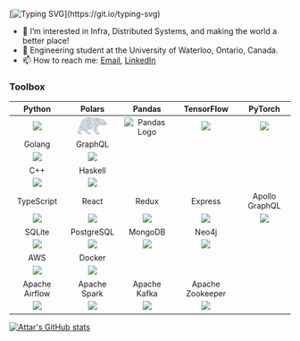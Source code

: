 [![Typing SVG](https://readme-typing-svg.demolab.com?font=Fira+Code&pause=1000&background=C3080000&width=600&lines=Hi!+I'm+Attar;I+really+enjoy+Infra+and+Distributed+Systems.)](https://git.io/typing-svg)

 - 👀 I’m interested in Infra, Distributed Systems, and making the world a better place!
 - 🏫 Engineering student at the University of Waterloo, Ontario, Canada.
 - 📫 How to reach me: [Email](mailto:attar.aziz@uwaterloo.ca?subject=[GitHub]%20Inquiry), [LinkedIn](https://www.linkedin.com/in/attar-aziz-che/)

### Toolbox
|Python|Polars|Pandas|TensorFlow|PyTorch|
|:-:|:-:|:-:|:-:|:-:|
|<img src="https://icongr.am/simple/python.svg?size=42&color=aaaaaa&colored=false"/>|<img src="https://raw.githubusercontent.com/pola-rs/polars-static/master/logos/polars-logo-dimmed-medium.png" height=32 width=54/>|<img src="https://icongr.am/simple/pandas.svg?size=42&color=aaaaaa&colored=false" alt="Pandas Logo"/>|<img src="https://icongr.am/simple/tensorflow.svg?size=42&color=aaaaaa&colored=false"/>|<img src="https://icongr.am/simple/pytorch.svg?size=42&color=aaaaaa&colored=false"/>|
|Golang|GraphQL|
|<img src="https://icongr.am/devicon/go-plain.svg?size=42&color=aaaaaa&colored=false"/>|<img src="https://icongr.am/simple/graphql.svg?size=42&color=aaaaaa&colored=false"/>|
|C++|Haskell|
|<img src="https://icongr.am/devicon/cplusplus-line.svg?size=42&color=aaaaaa&colored=false"/>|<img src="https://icongr.am/simple/haskell.svg?size=44&color=aaaaaa&colored=false"/>|
|TypeScript|React|Redux|Express|Apollo GraphQL|
|<img src="https://icongr.am/simple/typescript.svg?size=42&color=aaaaaa&colored=false"/>|<img src="https://icongr.am/simple/react.svg?size=42&color=aaaaaa&colored=false"/>|<img src="https://icongr.am/simple/redux.svg?size=42&color=aaaaaa&colored=false"/>|<img src="https://icongr.am/devicon/express-original.svg?size=42&color=aaaaaa"/>|<img src="https://icongr.am/simple/apollographql.svg?size=42&color=aaaaaa&colored=false"/>|
|SQLite|PostgreSQL|MongoDB|Neo4j|
|<img src="https://icongr.am/simple/sqlite.svg?size=42&color=aaaaaa&colored=false"/>|<img src="https://icongr.am/simple/postgresql.svg?size=42&color=aaaaaa&colored=false"/>|<img src="https://icongr.am/simple/mongodb.svg?size=42&color=aaaaaa&colored=false"/>|<img src="https://icongr.am/simple/neo4j.svg?size=42&color=aaaaaa&colored=false"/>|
|AWS|Docker|
|<img src="https://icongr.am/simple/amazonaws.svg?size=42&color=aaaaaa&colored=false"/>|<img src="https://icongr.am/simple/docker.svg?size=42&color=aaaaaa&colored=false"/>|
|Apache Airflow|Apache Spark|Apache Kafka|Apache Zookeeper|
|<img src="https://icongr.am/simple/apacheairflow.svg?size=42&color=aaaaaa&colored=false"/>|<img src="https://icongr.am/simple/apachespark.svg?size=42&color=aaaaaa&colored=false"/>|<img src="https://icongr.am/simple/apachekafka.svg?size=42&color=aaaaaa&colored=false"/>|<img src="https://icongr.am/simple/apache.svg?size=42&color=aaaaaa&colored=false"/>|

<!-- [![Top Langs](https://github-readme-stats.vercel.app/api/top-langs/?username=att-ar&hide=jupyter%20notebook)](https://github.com/anuraghazra/github-readme-stats)
 -->
[![Attar's GitHub stats](https://github-readme-stats-omega-black.vercel.app/api?username=att-ar&count_private=True&show_icons=True&theme=vue&hide=contribs)](https://github.com/anuraghazra/github-readme-stats)

<!---
att-ar/att-ar is a ✨ special ✨ repository because its `README.md` (this file) appears on your GitHub profile.
You can click the Preview link to take a look at your changes.
--->
